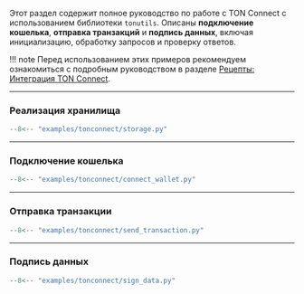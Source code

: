 Этот раздел содержит полное руководство по работе с TON Connect с использованием библиотеки `tonutils`. Описаны **подключение кошелька**, **отправка транзакций** и **подпись данных**, включая инициализацию, обработку запросов и проверку ответов.

!!! note
    Перед использованием этих примеров рекомендуем ознакомиться с подробным руководством в разделе [Рецепты: Интеграция TON Connect](../../cookbook/tonconnect-integration.md).

---

### Реализация хранилища

```python
--8<-- "examples/tonconnect/storage.py"
```

---

### Подключение кошелька

```python
--8<-- "examples/tonconnect/connect_wallet.py"
```

---

### Отправка транзакции

```python
--8<-- "examples/tonconnect/send_transaction.py"
```

---

### Подпись данных

```python
--8<-- "examples/tonconnect/sign_data.py"
```
